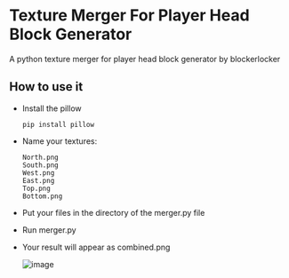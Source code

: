 # Texture Merger For Player Head Block Generator
A python texture merger for player head block generator by blockerlocker

## How to use it
- Install the pillow
  
  `pip install pillow`
  
- Name your textures:
  
  ```
  North.png
  South.png
  West.png
  East.png
  Top.png
  Bottom.png
  ```
- Put your files in the directory of the merger.py file
- Run merger.py
- Your result will appear as combined.png
  
  ![image](https://github.com/user-attachments/assets/8ec44f6e-3bd5-4dc8-9ac2-c27a10579dfa)


